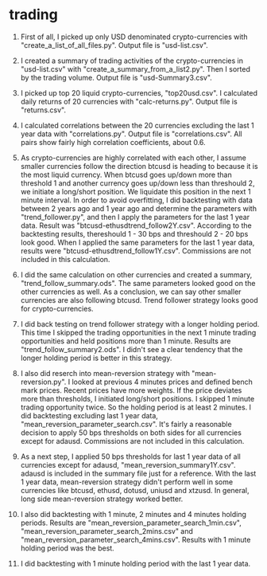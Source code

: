 # trading
1. First of all, I picked up only USD denominated crypto-currencies with "create_a_list_of_all_files.py". Output file is "usd-list.csv".

2. I created a summary of trading activities of the crypto-currencies in "usd-list.csv" with "create_a_summary_from_a_list2.py". Then I sorted by the trading volume. Output file is "usd-Summary3.csv".

3. I picked up top 20 liquid crypto-currencies, "top20usd.csv". I calculated daily returns of 20 currencies with "calc-returns.py". Output file is "returns.csv".

4. I calculated correlations between the 20 currencies excluding the last 1 year data with "correlations.py". Output file is "correlations.csv". All pairs show fairly high correlation coefficients, about 0.6.

5. As crypto-currencies are highly correlated with each other, I assume smaller currencies follow the direction btcusd is heading to because it is the most liquid currency. When btcusd goes up/down more than threshold 1 and another currency goes up/down less than threshould 2, we initiate a long/short position. We liquidate this position in the next 1 minute interval. In order to avoid overfitting, I did backtesting with data between 2 years ago and 1 year ago and determine the parameters with "trend_follower.py", and then I apply the parameters for the last 1 year data. Result was "btcusd-ethusdtrend_follow2Y.csv". According to the backtesting results, thereshould 1 - 30 bps and threshould 2 - 20 bps look good. When I applied the same parameters for the last 1 year data, results were "btcusd-ethusdtrend_follow1Y.csv". Commissions are not included in this calculation.

6. I did the same calculation on other currencies and created a summary, "trend_follow_summary.ods". The same parameters looked good on the other currencies as well. As a conclusion, we can say other smaller currencies are also following btcusd. Trend follower strategy looks good for crypto-currencies.

7. I did back testing on trend follower strategy with a longer holding period. This time I skipped the trading opportunities in the next 1 minute trading opportunities and held positions more than 1 minute. Results are "trend_follow_summary2.ods". I didn't see a clear tendency that the longer holding period is better in this strategy.

8. I also did reserch into mean-reversion strategy with "mean-reversion.py". I looked at previous 4 minutes prices and defined bench mark prices. Recent prices have more weights. If the price deviates more than thresholds, I initiated long/short positions. I skipped 1 minute trading opportunity twice. So the holding period is at least 2 minutes. I did backtesting excluding last 1 year data, "mean_reversion_parameter_search.csv". It's fairly a reasonable decision to apply 50 bps thresholds on both sides for all currencies except for adausd. Commissions are not included in this calculation.

9. As a next step, I applied 50 bps thresholds for last 1 year data of all currencies except for adausd, "mean_reversion_summary1Y.csv". adausd is included in the summary file just for a reference. With the last 1 year data, mean-reversion strategy didn't perform well in some currencies like btcusd, ethusd, dotusd, uniusd and xtzusd. In general, long side mean-reversion strategy worked better.

10. I also did backtesting with 1 minute, 2 minutes and 4 minutes holding periods. Results are "mean_reversion_parameter_search_1min.csv", "mean_reversion_parameter_search_2mins.csv" and "mean_reversion_parameter_search_4mins.csv". Results with 1 minute holding period was the best.

11. I did backtesting with 1 minute holding period with the last 1 year data.
